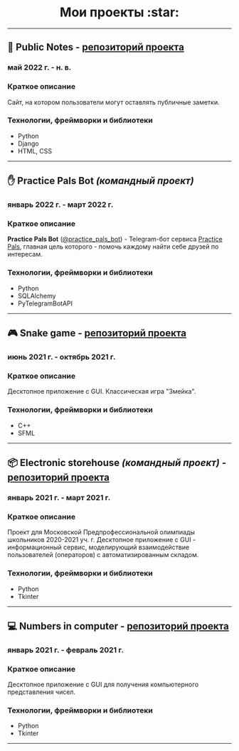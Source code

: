 <h1 align="center">Мои проекты :star:</h1>

<hr>

## :pencil: Public Notes - [репозиторий проекта](https://github.com/Yu-Leo/public-notes)
### май 2022 г. - н. в.

### Краткое описание
Сайт, на котором пользователи могут оставлять публичные заметки.

### Технологии, фреймворки и библиотеки
- Python
- Django
- HTML, CSS

<hr>

## :hand: Practice Pals Bot _(командный проект)_
### январь 2022 г. - март 2022 г.

### Краткое описание
**Practice Pals Bot** ([@practice_pals_bot](https://t.me/practice_pals_bot)) - Telegram-бот сервиса [Practice Pals](https://t.me/practicepals), главная цель которого - помочь каждому найти себе друзей по интересам.

### Технологии, фреймворки и библиотеки
- Python
- SQLAlchemy
- PyTelegramBotAPI

<hr>

## :video_game: Snake game - [репозиторий проекта](https://github.com/Yu-Leo/snake-game)
### июнь 2021 г. - октябрь 2021 г.

### Краткое описание
Десктопное приложение с GUI. Классическая игра "Змейка".

### Технологии, фреймворки и библиотеки
- С++
- SFML

<hr>

## :package: Electronic storehouse _(командный проект)_ - [репозиторий проекта](https://github.com/W-A-L-L-3/electronic-storehouse) 
### январь 2021 г. - март 2021 г.

### Краткое описание
Проект для Московской Предпрофессиональной олимпиады школьников 2020-2021 уч. г.
Десктопное приложение с GUI - информационный сервис, моделирующий взаимодействие пользователей (операторов) с автоматизированным складом.

### Технологии, фреймворки и библиотеки
- Python
- Tkinter

<hr>

## :computer: Numbers in computer - [репозиторий проекта](https://github.com/Yu-Leo/numbers-in-computer)
### январь 2021 г. - февраль 2021 г.

### Краткое описание
Десктопное приложение с GUI для получения компьютерного представления чисел.

### Технологии, фреймворки и библиотеки
- Python
- Tkinter

<hr>
